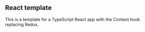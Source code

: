 ## React template ##

This is a template for a TypeScript React app with the Context hook replacing Redux.